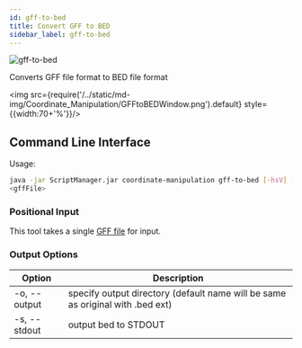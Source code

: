 ```yaml
---
id: gff-to-bed
title: Convert GFF to BED
sidebar_label: gff-to-bed
---
```


![gff-to-bed](/../static/icons/Coordinate_Manipulation/GFFtoBED_square.svg)

Converts GFF file format to BED file format

<img src={require('/../static/md-img/Coordinate_Manipulation/GFFtoBEDWindow.png').default} style={{width:70+'%'}}/>


## Command Line Interface

Usage:
```bash
java -jar ScriptManager.jar coordinate-manipulation gff-to-bed [-hsV] [-o=<output>]
<gffFile>
```


### Positional Input

This tool takes a single [GFF file][gff-format] for input.


### Output Options

| Option | Description |
| ------ | ----------- |
| -o, --output | specify output directory (default name will be same as original with .bed ext) |
| -s, --stdout | output bed to STDOUT |



[bed-format]:/docs/file-formats#bed
[gff-format]:/docs/file-formats#gff
